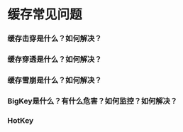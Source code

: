 # 缓存常见问题

### 缓存击穿是什么？如何解决？

### 缓存穿透是什么？如何解决？

### 缓存雪崩是什么？如何解决？

### BigKey是什么？有什么危害？如何监控？如何解决？

### HotKey
